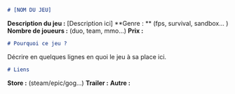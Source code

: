 ```md
# [NOM DU JEU]
```
**Description du jeu :**
[Description ici]
**Genre : ** (fps, survival, sandbox... )
**Nombre de joueurs :** (duo, team, mmo...)
**Prix :** 

```md
# Pourquoi ce jeu ?
```
Décrire en quelques lignes en quoi le jeu à sa place ici.

```md
# Liens
```
**Store :** (steam/epic/gog...) <lien entre chevrons> 
**Trailer :**  <lien entre chevrons> 
**Autre :**<lien entre chevrons> 